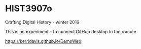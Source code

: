 # HIST3907o
Crafting Digital History - winter 2016

This is an experiment - to connect GitHub desktop to the romote

https://kerridavis.github.io/DemoWeb
